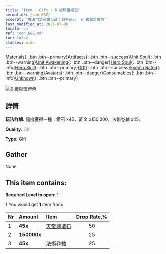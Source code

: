 ```yaml
---
title: "Item - Gift - 6 級聯盟禮包"
permalink: /con_682/
excerpt: "魔法门之英雄无敌：战争纪元  6 級聯盟禮包"
last_modified_at: 2021-07-06
locale: cn
ref: "con_682.md"
toc: false
classes: wide
---
```

 [Materials](/ItemsCN/){: .btn .btn--primary}[Artifacts](/ItemsCN/Artifacts/){: .btn .btn--success}[Unit Soul](/ItemsCN/UnitSoul/){: .btn .btn--warning}[Unit Awakening](/ItemsCN/UnitAwakening/){: .btn .btn--danger}[Hero Soul](/ItemsCN/HeroSoul/){: .btn .btn--info}[Hero Skill](/ItemsCN/HeroSkill/){: .btn .btn--primary}[Gift](/ItemsCN/Gift/){: .btn .btn--success}[Event related](/ItemsCN/Events/){: .btn .btn--warning}[Avatars](/ItemsCN/Avatars/){: .btn .btn--danger}[Consumables](/ItemsCN/Consumables/){: .btn .btn--info}[Unknown](/ItemsCN/Unknown/){: .btn .btn--primary}

 ![6 級聯盟禮包](/images/t/i_50002.png)

## 詳情
 **玩法詳解:** 隨機獲得一種：鑽石 x45，黃金 x150,000，法術卷軸 x45。

 **Quality:** <span style="color: #DA70D6">OK</span>

 **Type:** Gift

## Gather

  None

## This item contains:

 **Required Level to open:** 1

 1 You would get **1** item  from:

  | Nr | Amount |     Item    | Drop Rate,% |
  |:---|:-------|:------------|:---------:|
  | 1 |  **45x** | [天堂鑄造石](/cn/Items/art_188/) | 50 | 
  | 2 |  **150000x** | <i class="fas fa-coins"/> | 25 | 
  | 3 |  **45x** | [法術卷軸](/cn/Items/con_694/) | 25 | 
